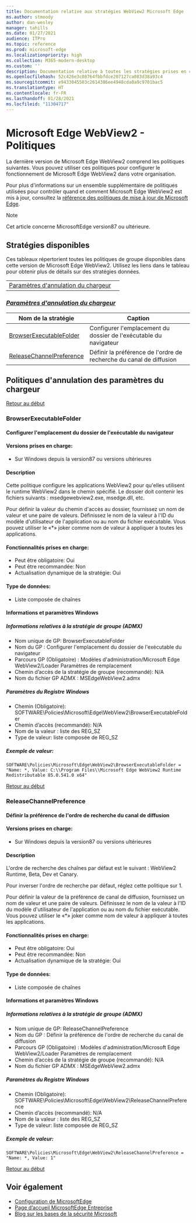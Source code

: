 ```yaml
---
title: Documentation relative aux stratégies WebView2 Microsoft Edge
ms.author: stmoody
author: dan-wesley
manager: tahills
ms.date: 01/27/2021
audience: ITPro
ms.topic: reference
ms.prod: microsoft-edge
ms.localizationpriority: high
ms.collection: M365-modern-desktop
ms.custom: ''
description: Documentation relative à toutes les stratégies prises en charge par le navigateur MicrosoftEdge pour Windows et Mac
ms.openlocfilehash: 52c426e3c08764fbbfdce207127ca083d38a93c4
ms.sourcegitcommit: e9433045503c2614386ee4948cda0a9c9701bac5
ms.translationtype: HT
ms.contentlocale: fr-FR
ms.lasthandoff: 01/28/2021
ms.locfileid: "11304717"
---
```

# Microsoft Edge WebView2 - Politiques

La dernière version de Microsoft Edge WebView2 comprend les politiques suivantes. Vous pouvez utiliser ces politiques pour configurer le fonctionnement de Microsoft Edge WebView2 dans votre organisation.

Pour plus d'informations sur un ensemble supplémentaire de politiques utilisées pour contrôler quand et comment Microsoft Edge WebView2 est mis à jour, consultez la [référence des politiques de mise à jour de Microsoft Edge](microsoft-edge-update-policies.md).

> [!NOTE]
> Cet article concerne MicrosoftEdge version87 ou ultérieure.

## Stratégies disponibles

Ces tableaux répertorient toutes les politiques de groupe disponibles dans cette version de Microsoft Edge WebView2. Utilisez les liens dans le tableau pour obtenir plus de détails sur des stratégies données.

|||
|-|-|
|[Paramètres d'annulation du chargeur](#loader-override-settings)|

### [*Paramètres d'annulation du chargeur*](#loader-override-settings-policies)

|Nom de la stratégie|Caption|
|-|-|
|[BrowserExecutableFolder](#browserexecutablefolder)|Configurer l'emplacement du dossier de l'exécutable du navigateur|
|[ReleaseChannelPreference](#releasechannelpreference)|Définir la préférence de l'ordre de recherche du canal de diffusion|




  ## Politiques d'annulation des paramètres du chargeur

  [Retour au début](#microsoft-edge-webview2---policies)

  ### BrowserExecutableFolder

  #### Configurer l'emplacement du dossier de l'exécutable du navigateur

  
  
  #### Versions prises en charge:

  - Sur Windows depuis la version87 ou versions ultérieures

  #### Description

  Cette politique configure les applications WebView2 pour qu'elles utilisent le runtime WebView2 dans le chemin spécifié. Le dossier doit contenir les fichiers suivants : msedgewebview2.exe, msedge.dll, etc.

Pour définir la valeur du chemin d'accès au dossier, fournissez un nom de valeur et une paire de valeurs. Définissez le nom de la valeur à l'ID du modèle d'utilisateur de l'application ou au nom du fichier exécutable. Vous pouvez utiliser le «*» joker comme nom de valeur à appliquer à toutes les applications.

  #### Fonctionnalités prises en charge:

  - Peut être obligatoire: Oui
  - Peut être recommandée: Non
  - Actualisation dynamique de la stratégie: Oui

  #### Type de données:

  - Liste composée de chaînes

  #### Informations et paramètres Windows

  ##### Informations relatives à la stratégie de groupe (ADMX)

  - Nom unique de GP: BrowserExecutableFolder
  - Nom du GP : Configurer l'emplacement du dossier de l'exécutable du navigateur
  - Parcours GP (Obligatoire) : Modèles d'administration/Microsoft Edge WebView2/Loader Paramètres de remplacement
  - Chemin d’accès de la stratégie de groupe (recommandé): N/A
  - Nom du fichier GP ADMX : MSEdgeWebView2.admx

  ##### Paramètres du Registre Windows

  - Chemin (Obligatoire): SOFTWARE\Policies\Microsoft\Edge\WebView2\BrowserExecutableFolder
  - Chemin d’accès (recommandé): N/A
  - Nom de la valeur : liste des REG_SZ
  - Type de valeur: liste composée de REG_SZ

  ##### Exemple de valeur:

```
SOFTWARE\Policies\Microsoft\Edge\WebView2\BrowserExecutableFolder = "Name: *, Value: C:\\Program Files\\Microsoft Edge WebView2 Runtime Redistributable 85.0.541.0 x64"

```

  

  [Retour au début](#microsoft-edge-webview2---policies)

  ### ReleaseChannelPreference

  #### Définir la préférence de l'ordre de recherche du canal de diffusion

  
  
  #### Versions prises en charge:

  - Sur Windows depuis la version87 ou versions ultérieures

  #### Description

  L'ordre de recherche des chaînes par défaut est le suivant : WebView2 Runtime, Beta, Dev et Canary.

Pour inverser l'ordre de recherche par défaut, réglez cette politique sur 1.

Pour définir la valeur de la préférence de canal de diffusion, fournissez un nom de valeur et une paire de valeurs. Définissez le nom de la valeur à l'ID du modèle d'utilisateur de l'application ou au nom du fichier exécutable. Vous pouvez utiliser le «*» joker comme nom de valeur à appliquer à toutes les applications.

  #### Fonctionnalités prises en charge:

  - Peut être obligatoire: Oui
  - Peut être recommandée: Non
  - Actualisation dynamique de la stratégie: Oui

  #### Type de données:

  - Liste composée de chaînes

  #### Informations et paramètres Windows

  ##### Informations relatives à la stratégie de groupe (ADMX)

  - Nom unique de GP: ReleaseChannelPreference
  - Nom du GP : Définir la préférence de l'ordre de recherche du canal de diffusion
  - Parcours GP (Obligatoire) : Modèles d'administration/Microsoft Edge WebView2/Loader Paramètres de remplacement
  - Chemin d’accès de la stratégie de groupe (recommandé): N/A
  - Nom du fichier GP ADMX : MSEdgeWebView2.admx

  ##### Paramètres du Registre Windows

  - Chemin (Obligatoire): SOFTWARE\Policies\Microsoft\Edge\WebView2\ReleaseChannelPreference
  - Chemin d’accès (recommandé): N/A
  - Nom de la valeur : liste des REG_SZ
  - Type de valeur: liste composée de REG_SZ

  ##### Exemple de valeur:

```
SOFTWARE\Policies\Microsoft\Edge\WebView2\ReleaseChannelPreference = "Name: *, Value: 1"

```

  

  [Retour au début](#microsoft-edge-webview2---policies)


## Voir également

- [Configuration de MicrosoftEdge](configure-microsoft-edge.md)
- [Page d’accueil MicrosoftEdge Entreprise](https://aka.ms/EdgeEnterprise)
- [Blog sur les bases de la sécurité Microsoft](https://techcommunity.microsoft.com/t5/microsoft-security-baselines/bg-p/Microsoft-Security-Baselines)